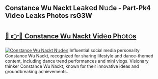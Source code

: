 ## Constance Wu Nackt Le𝚊k𝚎d N𝚞𝚍e - Part-Pk4 Vid𝚎o Le𝚊ks Photos rsG3W

# <h2><a href="http://fb92am.evod.top/?m=Constance+Wu+Nackt">🔗 👉🔴 Constance Wu Nackt Vid𝚎o Ph𝚘t𝚘s</a></h2>

[![Constance Wu Nackt N𝚞d𝚎s](https://i.imgur.com/8V9OHl7.gif)](http://fb92am.evod.top/?m=Constance+Wu+Nackt)
Influential social media personality Constance Wu Nackt, recognized for sharing lifestyle and dance-themed content, including dance trend performances and mini vlogs. Visionary thinker Constance Wu Nackt, known for their innovative ideas and groundbreaking achievements. 

